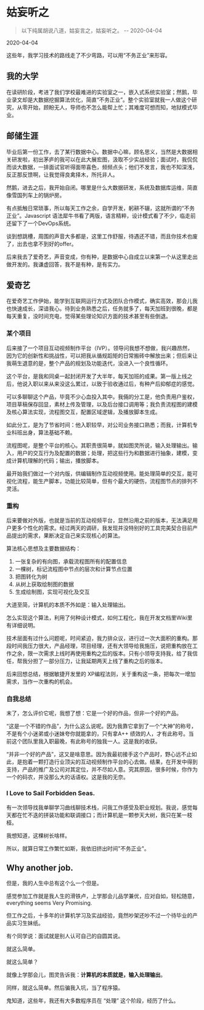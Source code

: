 # 姑妄听之

> 以下纯属胡说八道，姑妄言之，姑妄听之。 -- 2020-04-04

2020-04-04

这些年，我学习技术的路线走了不少弯路，可以用“不务正业”来形容。

## 我的大学
在读研阶段，考进了我们学校最难进的实验室之一，嵌入式系统实验室；然鹅，毕业录文却是大数据挖掘算法优化，简直“不务正业”。整个实验室就我一人做这个研究，从零开始，顾盼无人，导师也不怎么能帮上忙；其难度可想而知，地狱模式毕业。


## 邮储生涯
毕业后第一份工作，去了某行数据中心。数据中心嘛，顾名思义，当然是大数据相关研发啦，初出茅庐的我可以在此大展宏图，汲取不少实战经验；面试时，我侃侃而谈大数据，一排面试官听得面带喜色，频频点头；他们不发言，我也不知深浅，反正那反馈啊，让我觉得良禽择木，所托非人。

然鹅，进去之后，我开始自闭。哪里是什么大数据研发，系统及数据库运维，简直像雪国列车上的锅炉房。

有点抵触日常琐事，所以每天工作之余，自学开发，躬耕不辍，这就所谓的“不务正业”。Javascript 语法犀牛书看了两版，语言精粹，设计模式看了不少，临走前还留下了一个DevOps系统。

谈到想跳槽，周围的声音大多都是，这里工作舒服，待遇还不错，而且你技术也废了，出去也拿不到好的offer。

后来我去了爱奇艺，声音变成，你有种，是数据中心自成立以来第一个从这里走出做开发的。我谦虚回答，我不是有种，是有实力。


## 爱奇艺
在爱奇艺工作伊始，能学到互联网运行方式及团队合作模式，确实高效，那会儿我也快速成长，深谙我心。待到业务熟悉之后，任务就多了，每天加班到很晚，都是每天重复，没时间充电，觉得某些理论知识方面的技术甚至有些倒退。

### 某个项目
后来接了一个项目互动视频制作平台（IVP）。领导问我想不想做，我兴趣昂然，因为它的创新性和挑战性，可以把我从循规蹈矩的日常搬砖中解放出来；但后来让我萌生退意的是，整个产品的规划及功能迭代，没进入一个良性循环。

这个平台，是我和同桌一起封闭开发了大半年，每天加班的成果。第一版上线之后，他说入职以来从来没这么累过，以致于验收通过后，有种产后抑郁症的感觉。

可以多聊聊这个产品，毕竟不少心血投入其中。我倆的分工是，他负责用户鉴权，项目草稿保存回显，素材上传及管理，以及后台接口调用等；我负责流程图的建模及核心算法实现，流程图交互，配置区域逻辑，及播放脚本生成。

如此分工，是为了节省时间：他入职较早，对公司业务接口熟悉；而我，计算机专业科班出身，算法基础不赖。

流程图呢，是整个平台的核心。其职责很简单，就如图灵所说，输入处理输出。输入，用户的交互行为及配置的数据；处理，把这些行为和数据进行抽象，建模，变成计算机理解的代码；输出，播放脚本。

最开始我们做过一个对内版，供编辑制作互动视频使用。能处理简单的交互，能可视化流程，能生产脚本，功能比较简单，但有个最大的硬伤，流程图节点的排列不灵活。

### 重构
后来要做对外版，也就是当前的互动视频平台，显然沿用之前的版本，无法满足用户更多个性化的需求。经过两天的调研，我发现并没特别好的工具完美契合目前产品提出的需求，果断决定自己来实现核心的算法。

算法核心思想及主要数据结构：

1. 一张复杂的有向图，承载流程图所有的配置信息
2. 一棵树，标记流程图中节点的层次和计算节点位置
3. 把图转化为树
4. 从树上获取绘制图的数据
5. 生成绘制图，实现可视化及交互

大道至简，计算机的本质不外如是：输入处理输出。

怎么实现这个算法，利用了何种设计模式，如何工程化，我在开发文档里Wiki里有详细说明。

技术层面有过什么问题呢，时间紧迫，我力排众议，进行过一次大面积的重构。那段时间我压力很大，产品经理，项目经理，还有大领导给我施压，说把重构放在工作之余，限一次需求上线时再使用重构之后的版本。只有小领导支持我，给了我信任，帮我分担了一部分压力，让我延期两天上线了重构之后的版本。

后来回想总结，根据敏捷开发里的 XP编程法则，关于重构这一条，把每次一增加需求，当作一次重构的机会。

### 自我总结
末了，怎么评价它呢，我想了想：它是一个好的作品，但非一个好的产品。

“这是一个不错的作品”，为什么这么说呢。因为我靠它拿到了一个“大神”的称号， 不是有个小迷弟或小迷妹夸你就能拿的，只有拿A++ 绩效的人，才有此称号。当前这个团队里我入职最晚，有此称号的独我一人。这是我的收获。

“并非一个好的产品”，这又是啥意思。因为我最初接手这个产品时，野心远不止如此，是抱着一颗打造行业顶尖的互动视频制作平台的心去做。结果，在开发中得到支持，产品的推广及公司对其定位，并不尽如人意。究其原因，很多时候，你作为一个的码农，并没那么大的话语权。这是我的无奈。

### I Love to Sail Forbidden Seas.
有一次领导找我单聊学习曲线聊技术栈，问我工作感受及职业规划。我说，感觉每天都在忙不迭的拼装功能和联调接口；而计算机是一颗参天大树，我只在某一枝桠。

我想知道，这棵树长啥样。

所以，就算日常工作繁忙如斯，我依旧挤出时间"不务正业"。


## Why another job.
但是，我的人生中总有这个么一个但是。

感觉参加工作就是我人生的滑铁卢，上学那会儿品学兼优，应对自如，轻松随意，everything seems Very Promising.

但工作之后，十多年的计算机学习及实战经验，竟然吵架还吵不过一个待毕业的产品实习生妹纸。


有个同学说：面试就是别人认可自己的自圆其说。

就这么简单。


就这么简单？

就像上学那会儿，图灵告诉我：**计算机的本质就是，输入处理输出**。

同样，就这么简单。然后骗我入坑，当了程序猿。

鬼知道，这些年，我还有大多数程序员在 “处理” 这个阶段，经历了什么。

